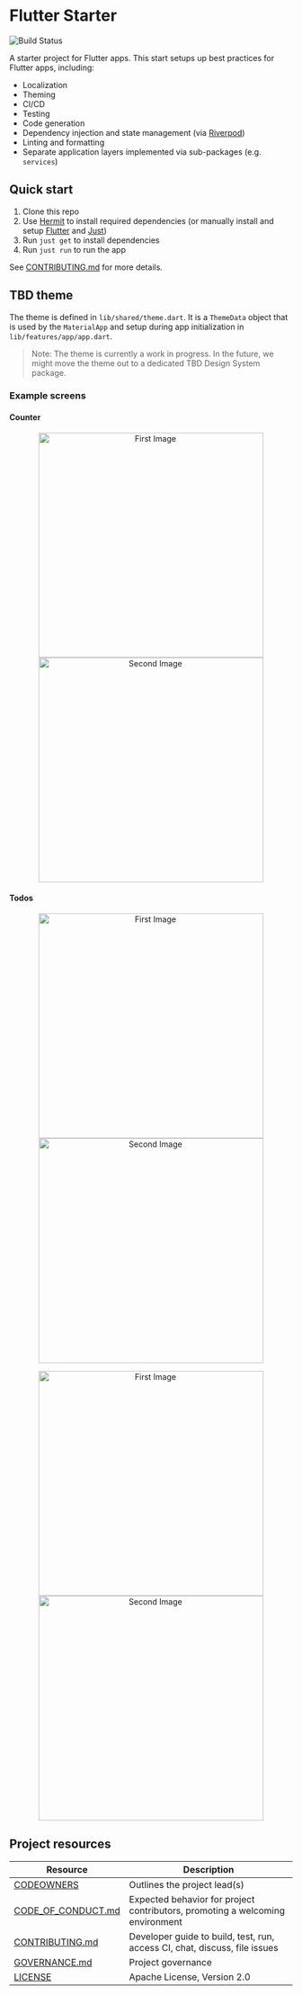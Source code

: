 # Flutter Starter

![Build Status](https://github.com/TBD54566975/flutter_starter/actions/workflows/ci.yml/badge.svg)

A starter project for Flutter apps. This start setups up best practices for Flutter apps, including:
* Localization
* Theming
* CI/CD
* Testing
* Code generation
* Dependency injection and state management (via [Riverpod](https://riverpod.dev/))
* Linting and formatting
* Separate application layers implemented via sub-packages (e.g. `services`)

## Quick start

1. Clone this repo
2. Use [Hermit](https://cashapp.github.io/hermit/usage/get-started/) to install required dependencies (or manually install and setup [Flutter](https://docs.flutter.dev/get-started/install) and [Just](https://github.com/casey/just))
3. Run `just get` to install dependencies
4. Run `just run` to run the app

See [CONTRIBUTING.md](./CONTRIBUTING.md) for more details.


## TBD theme

The theme is defined in `lib/shared/theme.dart`. It is a `ThemeData` object that is used by the `MaterialApp` and setup during app initialization in  `lib/features/app/app.dart`.

> Note: The theme is currently a work in progress. In the future, we might move the theme out to a dedicated TBD Design System package.

### Example screens

#### Counter
<p align="center">
  <img src="docs/counter-light.png" alt="First Image" width="400" />
  <img src="docs/counter-dark.png" alt="Second Image" width="400" />
</p>

#### Todos
<p align="center">
  <img src="docs/todos-light.png" alt="First Image" width="400" />
  <img src="docs/todos-dark.png" alt="Second Image" width="400" />
</p>

<p align="center">
  <img src="docs/todo-light.png" alt="First Image" width="400" />
  <img src="docs/todo-dark.png" alt="Second Image" width="400" />
</p>

## Project resources

| Resource                                   | Description                                                                    |
| ------------------------------------------ | ------------------------------------------------------------------------------ |
| [CODEOWNERS](./CODEOWNERS)                 | Outlines the project lead(s)                                                   |
| [CODE_OF_CONDUCT.md](./CODE_OF_CONDUCT.md) | Expected behavior for project contributors, promoting a welcoming environment |
| [CONTRIBUTING.md](./CONTRIBUTING.md)       | Developer guide to build, test, run, access CI, chat, discuss, file issues     |
| [GOVERNANCE.md](./GOVERNANCE.md)           | Project governance                                                             |
| [LICENSE](./LICENSE)                       | Apache License, Version 2.0                                                    |
